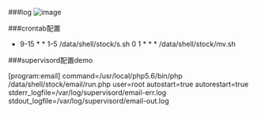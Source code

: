 ﻿###log
![image](https://github.com/yeosz/stock/blob/master/stock.png)

###crontab配置

* 9-15 * * 1-5 /data/shell/stock/s.sh
0 1 * * * /data/shell/stock/mv.sh

###supervisord配置demo

[program:email]
command=/usr/local/php5.6/bin/php /data/shell/stock/email/run.php
user=root
autostart=true
autorestart=true
stderr_logfile=/var/log/supervisord/email-err.log
stdout_logfile=/var/log/supervisord/email-out.log